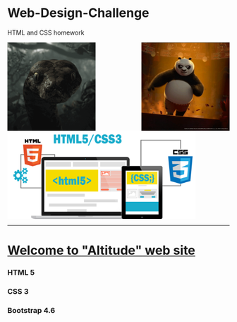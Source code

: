 # Web-Design-Challenge

HTML and CSS homework

<img src="images/anaconda.gif" align="left" height="200"/>
<img src="images/panda.gif" align="right" height="200"/>
<img src="images/HTML5-CSS3.png" align="center" height="200"/>



_______________________

# [Welcome to <ins>"Altitude"</ins> web site ](https://ykrasnikov.github.io/Web-Design-Challenge/)

### HTML 5
### CSS 3
### Bootstrap 4.6



